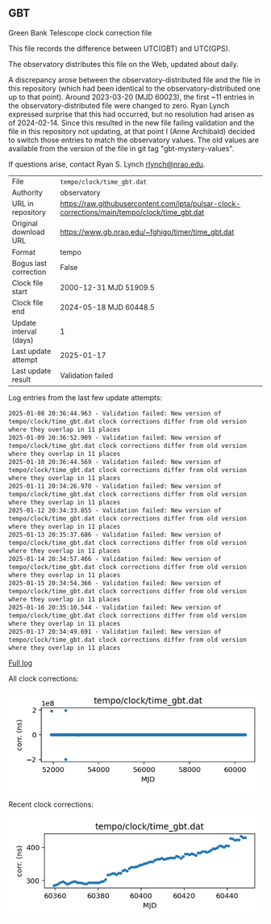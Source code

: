 
## GBT

Green Bank Telescope clock correction file

This file records the difference between UTC(GBT) and UTC(GPS).

The observatory distributes this file on the Web, updated about daily.

A discrepancy arose between the observatory-distributed file and the
file in this repository (which had been identical to the 
observatory-distributed one up to that point). Around 
2023-03-20 (MJD 60023), the first ~11 entries in the 
observatory-distributed file were changed to zero.
Ryan Lynch expressed surprise that this had occurred, but no
resolution had arisen as of 2024-02-14. Since this resulted in
the new file failing validation and the file in this repository
not updating, at that point I (Anne Archibald) decided to
switch those entries to match the observatory values. The old values
are available from the version of the file in git tag 
"gbt-mystery-values".

If questions arise, contact Ryan S. Lynch <rlynch@nrao.edu>.

|     |     |
|:--- |:--- |
| File | `tempo/clock/time_gbt.dat` |
| Authority | observatory |
| URL in repository | <https://raw.githubusercontent.com/ipta/pulsar-clock-corrections/main/tempo/clock/time_gbt.dat> |
| Original download URL | <https://www.gb.nrao.edu/~fghigo/timer/time_gbt.dat> |
| Format | tempo |
| Bogus last correction | False |
| Clock file start | 2000-12-31 MJD 51909.5 |
| Clock file end | 2024-05-18 MJD 60448.5 |
| Update interval (days) | 1 |
| Last update attempt | 2025-01-17 |
| Last update result | Validation failed |

Log entries from the last few update attempts:
```
2025-01-08 20:36:44.963 - Validation failed: New version of tempo/clock/time_gbt.dat clock corrections differ from old version where they overlap in 11 places
2025-01-09 20:36:52.909 - Validation failed: New version of tempo/clock/time_gbt.dat clock corrections differ from old version where they overlap in 11 places
2025-01-10 20:36:44.569 - Validation failed: New version of tempo/clock/time_gbt.dat clock corrections differ from old version where they overlap in 11 places
2025-01-11 20:34:26.970 - Validation failed: New version of tempo/clock/time_gbt.dat clock corrections differ from old version where they overlap in 11 places
2025-01-12 20:34:33.855 - Validation failed: New version of tempo/clock/time_gbt.dat clock corrections differ from old version where they overlap in 11 places
2025-01-13 20:35:37.686 - Validation failed: New version of tempo/clock/time_gbt.dat clock corrections differ from old version where they overlap in 11 places
2025-01-14 20:34:57.466 - Validation failed: New version of tempo/clock/time_gbt.dat clock corrections differ from old version where they overlap in 11 places
2025-01-15 20:34:54.366 - Validation failed: New version of tempo/clock/time_gbt.dat clock corrections differ from old version where they overlap in 11 places
2025-01-16 20:35:10.544 - Validation failed: New version of tempo/clock/time_gbt.dat clock corrections differ from old version where they overlap in 11 places
2025-01-17 20:34:49.691 - Validation failed: New version of tempo/clock/time_gbt.dat clock corrections differ from old version where they overlap in 11 places
```
[Full log](https://raw.githubusercontent.com/ipta/pulsar-clock-corrections/main/log/tempo/clock/time_gbt.dat.log)


All clock corrections:

![plot of all clock corrections](time_gbt.dat.png "All corrections")

Recent clock corrections:

![plot of recent clock corrections](time_gbt.dat.short.png "Recent corrections")

